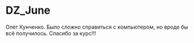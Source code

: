 # DZ_June

Олег Кунченко.
Было сложно справиться с компьютером, но вроде бы всё получилось. Спасибо за курс!!!
